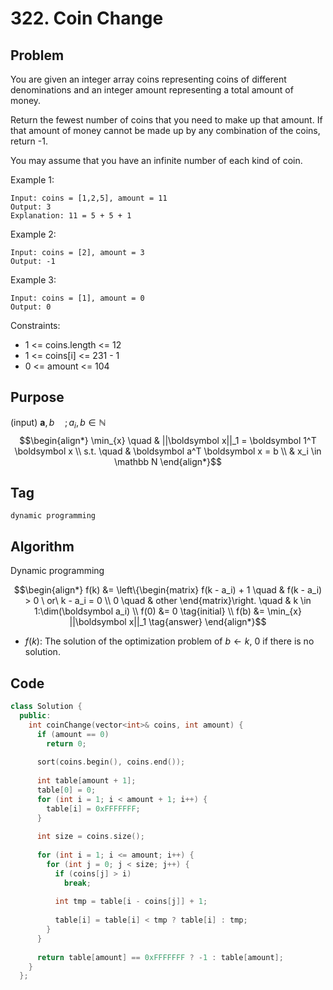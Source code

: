 # 322. Coin Change
## Problem
You are given an integer array coins representing coins of different denominations and an integer amount representing a total amount of money.

Return the fewest number of coins that you need to make up that amount. If that amount of money cannot be made up by any combination of the coins, return -1.

You may assume that you have an infinite number of each kind of coin.

Example 1:
```
Input: coins = [1,2,5], amount = 11
Output: 3
Explanation: 11 = 5 + 5 + 1
```

Example 2:
```
Input: coins = [2], amount = 3
Output: -1
```

Example 3:
```
Input: coins = [1], amount = 0
Output: 0
```

Constraints:
- 1 <= coins.length <= 12
- 1 <= coins[i] <= 231 - 1
- 0 <= amount <= 104

## Purpose
(input) $\boldsymbol a, b \quad ; a_i, b \in \mathbb N$
$$\begin{align*}
    \min_{x} \quad & ||\boldsymbol x||_1 = \boldsymbol 1^T \boldsymbol x \\
    s.t. \quad & \boldsymbol a^T \boldsymbol x = b \\
        & x_i \in \mathbb N
\end{align*}$$

## Tag
```dynamic programming```

## Algorithm  
Dynamic programming

$$\begin{align*}
  f(k) &= \left\{\begin{matrix}
      f(k - a_i) + 1  \quad & f(k - a_i) > 0 \ or\  k - a_i = 0  \\
      0  \quad & other
  \end{matrix}\right. \quad & k \in 1:\dim(\boldsymbol a_i) \\
  f(0) &= 0  \tag{initial} \\
  f(b) &= \min_{x} ||\boldsymbol x||_1  \tag{answer}
\end{align*}$$

- $f(k)$: The solution of the optimization problem of $b \gets k$, $0$ if there is no solution.  

## Code

```cpp
class Solution {
  public:
    int coinChange(vector<int>& coins, int amount) {
      if (amount == 0)
        return 0;
  
      sort(coins.begin(), coins.end());
  
      int table[amount + 1];
      table[0] = 0;
      for (int i = 1; i < amount + 1; i++) {
        table[i] = 0xFFFFFFF;
      }
  
      int size = coins.size();
  
      for (int i = 1; i <= amount; i++) {
        for (int j = 0; j < size; j++) {
          if (coins[j] > i)
            break;
  
          int tmp = table[i - coins[j]] + 1;
  
          table[i] = table[i] < tmp ? table[i] : tmp;
        }
      }
  
      return table[amount] == 0xFFFFFFF ? -1 : table[amount];
    }
  };
```
